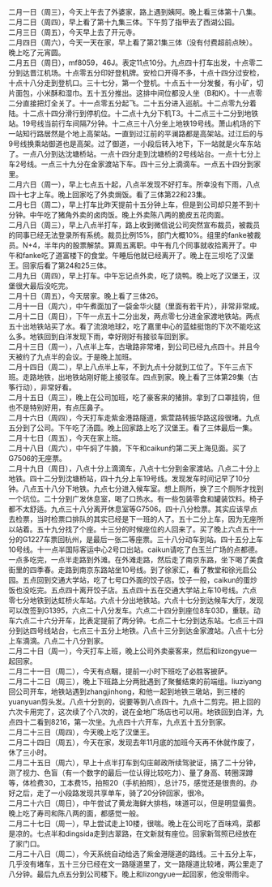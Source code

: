 二月一日（周三），今天上午去了外婆家，路上遇到姨阿。晚上看三体第十八集。</br>
二月二日（周四），早上看了第十九集三体。下午剪了指甲去了西湖公园。</br>
二月三日（周五），今天早上去了开元寺。</br>
二月四日（周六），今天一天在家，早上看了第21集三体（没有付费超前点映）。晚上吃了元宵圆。</br>
二月五日（周日），mf8059，46J。表定11点10分。九点四十打车出发，十点零二分到达晋江机场。十点零五分印好登机牌。安检口开得不多，十点十四分过安检，十点十八分走到登机口。三十七分，第一个登机。十点五十一分发餐，有小矿，切片面包，小米酥和湿巾。五十五分推出。这排中间位都没人坐（B和K）。十一点零二分直接把灯全关了。十一点零五分起飞。二十五分进入巡航。十二点零九分着陆。十二点十四分滑行到停机位。十二点十九分下机T3。十二点三十二分到地铁站。19号线当前行车间隔7分钟。十二点三十八分坐上地铁19号线。萧山机场的下一站知行路居然是个地上高架站。一直到过江前的平澜路都是高架站。过江后的与9号线换乘站御道也是高架。过了御道，一小段后转入地下，下一站就是火车东站了。一点八分到达沈塘桥站。一点十四分走到沈塘桥的2号线站台。一点十七分上车2号线。一点三十九分在金家渡站下车。四十三分上滴滴车。一点五十四分到家里。</br>
二月六日（周一），早上七点五十起，八点半发现不好打车。所幸没有下雨，八点四十七才上车。晚上回家吃了外卖焗饭。看了三体第22和23集。</br>
二月七日（周二），早上打车比昨天提前十五分钟上车，但是到公司却只差不到十分钟。中午吃了猪角外卖的卤肉饭。晚上外卖陈八两的脆皮五花肉面。</br>
二月八日（周三），早上八点半打车，路上收到微信说公司突然宣布裁员，被裁员的同事已经无法登录所有系统。裁员比例15%，部门大概10%。组里的fanke被裁员。N+4，半年内的股票解禁。算周五离职。中午有几个同事就收拾离开了。中午和fanke吃了道富楼下的食堂。午睡后他就已经离开了。晚上在三坝吃了汉堡王。回家后看了第24和25三体。</br>
二月九日（周四），早上打车。中午忘记点外卖，吃了烧鸭。晚上吃了汉堡王，汉堡很大最后没吃完。</br>
二月十日（周五），今天居家。晚上看了三体26。</br>
二月十一日（周六），中午煮面加了一袋金华火腿（里面有若干片），非常非常咸。</br>
二月十二日（周日），下午一点五十二分出发，两点零七分进金家渡地铁站。两点五十出地铁站买了水。看了流浪地球2，吃了嘉里中心的蓝蛙挺饱的下次不能吃这么多。地铁回到白洋发现下雨，幸好刚好有接驳车回到家。</br>
二月十三日（周一），八点半上车，古墩路非常堵，到公司已经九点四十。并且今天被约了九点半的会议。于是晚上加班。</br>
二月十四日（周二），早上八点半上车，不到九点十分就到工位了。下午三点下班。走路地铁，出地铁站刚好能上接驳车。四点到家。晚上看了三体第29集（古筝行动），非常好看。</br>
二月十五日（周三），晚上在公司加班，吃了豪客来的猪排。拿到了口罩挂钩，但也不是特别好用，有点压鼻子。</br>
二月十六日（周四），今天打车走紫金港路隧道，紫萱路转振华路这段很堵。九点五分到了公司。下午吃了汤圆。晚上回家路上吃了汉堡王。看了三体最后一集。</br>
二月十七日（周五），今天在家上班。</br>
二月十八日（周六），中午焖了牛腩，下午和caikun约第二天上海见面。买了G7506的无座票。</br>
二月十九日（周日），八点十分上滴滴车，八点十七分到金家渡站。八点二十分上地铁。四十二分到沈塘桥站，四十九分上车19号线。发现发车时间记早了10分钟。八点五十八分下地铁。九点七分进入候车室。想上厕所，换了三个厕所才找到一个坑位。二十分到广发休息室，喝了口热水。有一些包装零食和罐装饮料。椅子都不太舒适。九点三十八分离开休息室等G7506。四十八分检票。其实应该早点去检票，当时检票口排队的其实已经是下一班的人了。五十二分上车，因为无座所以站着。五十九分找了个座。十三分的时候座位的人回来了。买了晚上六点五十一分的G1227车票回杭州，是最后一张二等座票。三十八分动车到站。四十五分上车10号线。十一点半国际客运中心2号口出站。caikun请吃了白玉兰广场的点都德。一点多吃完，一点半走路到外滩。在外滩走路，然后走了南京东路，坐下喝了美食街里的四季春。走路到南京东路站坐10号线。到了徐家汇，看了教堂和徐光启公园。五点回到交通大学站，吃了七号口外面的饺子店。饺子一般，caikun的蛋炒饭也没吃完。五点四十离开饺子店。五点四十五在交通大学站上车10号线。六点零七分地铁到达虹桥火车站。六点十分出地铁站。六点十七分到达候车大厅，发现可以改签到G1395，六点二十八分发车。六点二十四分到座位8车03D，重联。动车六点二十六分开车，比表定提前了两分钟。七点二十七分到达东站。七点三十四分到达四号线站台，七点三十五分上地铁。八点十三分到达金家渡站。八点十七分上车滴滴。八点二十八分到家。</br>
二月二十日（周一），今天打车上班，晚上公司外卖豪客来，然后和lizongyue一起回家。</br>
二月二十一日（周二），今天有点睏，提前一小时下班吃了必胜客披萨。</br>
二月二十二日（周三），晚上下班路上分两批遇到了聚餐结束的前端组。liuziyang回公司开车，地铁站遇到zhangjinhong，和他一起到地铁三墩站，到三楼的yuanyuan剪头发。八点十分到的，说要等到八点四十。九点十二剪完。把上回的六次卡用完了，这次续了个八次的，说在金地广场店也可以用。地铁回到白洋，九点四十二看到8216，第一次坐。九点四十六开车，九点五十五分到家。</br>
二月二十三日（周四），今天晚上吃了汉堡王。</br>
二月二十四日（周五），今天在家，发现去年11月底的加班今天再不休就作废了，休了三小时。</br>
二月二十五日（周六），早上十点半打车到勾庄邮政所续驾驶证，搞了二十分钟，测了视力、色盲（有一个数字的最后一位认得比较吃力）、量了身高、转圈深蹲等，体检费30，工本费15，拍照20（手机拍照），总计75，感觉还是很贵的。办好之后，走了一小段路发现共享单车，骑了20分钟回家，很冷。</br>
二月二十六日（周日），中午尝试了黄龙海鲜大排档，味道可以，但是明显偏贵。晚上吃了寿司和陈八两的面，都感觉一般。</br>
二月二十七日（周一），早上尝试走上10楼，很喘。晚上在公司吃了百味鸡，菜都是凉的。七点半和dingsida走到古翠路，在文新就有座位。回家新驾照已经放在了家门口。</br>
二月二十八日（周二），今天系统自动给选了紫金港隧道的路线。三十五分上车，几乎没有堵车，五十三分已经在文一路隧道里了，文一路隧道比较堵，两公里走了八分钟。最后九点五分到公司楼下。晚上和lizongyue一起回家，他没带雨伞。</br>
